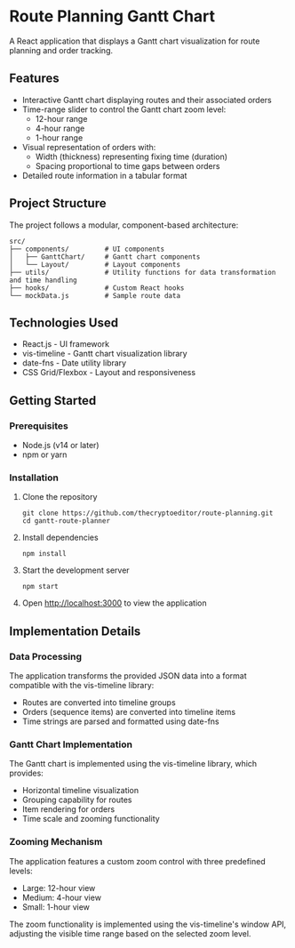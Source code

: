 # Route Planning Gantt Chart

A React application that displays a Gantt chart visualization for route planning and order tracking.

## Features

- Interactive Gantt chart displaying routes and their associated orders
- Time-range slider to control the Gantt chart zoom level:
  - 12-hour range
  - 4-hour range
  - 1-hour range
- Visual representation of orders with:
  - Width (thickness) representing fixing time (duration)
  - Spacing proportional to time gaps between orders
- Detailed route information in a tabular format

## Project Structure

The project follows a modular, component-based architecture:

```
src/
├── components/         # UI components
│   ├── GanttChart/     # Gantt chart components
│   └── Layout/         # Layout components
├── utils/              # Utility functions for data transformation and time handling
├── hooks/              # Custom React hooks
└── mockData.js         # Sample route data
```

## Technologies Used

- React.js - UI framework
- vis-timeline - Gantt chart visualization library
- date-fns - Date utility library
- CSS Grid/Flexbox - Layout and responsiveness

## Getting Started

### Prerequisites

- Node.js (v14 or later)
- npm or yarn

### Installation

1. Clone the repository
   ```
   git clone https://github.com/thecryptoeditor/route-planning.git
   cd gantt-route-planner
   ```

2. Install dependencies
   ```
   npm install
   ```

3. Start the development server
   ```
   npm start
   ```

4. Open [http://localhost:3000](http://localhost:3000) to view the application

## Implementation Details

### Data Processing

The application transforms the provided JSON data into a format compatible with the vis-timeline library:

- Routes are converted into timeline groups
- Orders (sequence items) are converted into timeline items
- Time strings are parsed and formatted using date-fns

### Gantt Chart Implementation

The Gantt chart is implemented using the vis-timeline library, which provides:

- Horizontal timeline visualization
- Grouping capability for routes
- Item rendering for orders
- Time scale and zooming functionality

### Zooming Mechanism

The application features a custom zoom control with three predefined levels:
- Large: 12-hour view
- Medium: 4-hour view
- Small: 1-hour view

The zoom functionality is implemented using the vis-timeline's window API, adjusting the visible time range based on the selected zoom level.
